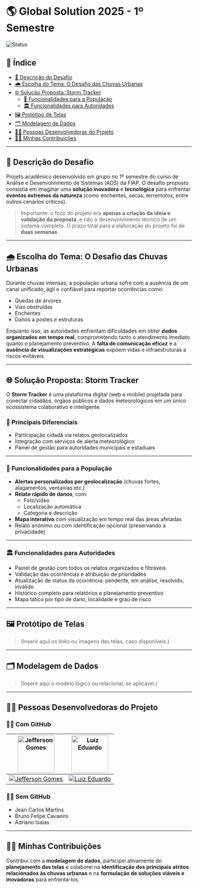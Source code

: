 # 🌎 Global Solution 2025 - 1º Semestre

![Status](https://img.shields.io/badge/Status-Conclu%C3%ADdo-brightgreen)

## 📑 Índice

- [📌 Descrição do Desafio](#-descrição-do-desafio)
- [🌧️ Escolha do Tema: O Desafio das Chuvas Urbanas](#-escolha-do-tema-o-desafio-das-chuvas-urbanas)
- [🌐 Solução Proposta: Storm Tracker](#-solução-proposta-storm-tracker)
  - [👥 Funcionalidades para a População](#-funcionalidades-para-a-população)
  - [🏛️ Funcionalidades para Autoridades](#-funcionalidades-para-autoridades)
- [🖼️ Protótipo de Telas](#-protótipo-de-telas)
- [🗂️ Modelagem de Dados](#-modelagem-de-dados)
- [👨‍💻 Pessoas Desenvolvedoras do Projeto](#-pessoas-desenvolvedoras-do-projeto)
- [🧑‍🏭 Minhas Contribuições](#-minhas-contribuições)

---

## 📌 Descrição do Desafio

Projeto acadêmico desenvolvido em grupo no 1º semestre do curso de Análise e Desenvolvimento de Sistemas (ADS) da FIAP. O desafio proposto consistia em imaginar uma **solução inovadora** e **tecnológica** para enfrentar **eventos extremos da natureza** (como enchentes, secas, terremotos, entre outros cenários críticos).

> Importante: o foco do projeto era **apenas a criação da ideia e validação da proposta**, e não o desenvolvimento técnico de um sistema completo. O prazo total para a elaboração do projeto foi de **duas semanas**.

---

## 🌧️ Escolha do Tema: O Desafio das Chuvas Urbanas

Durante chuvas intensas, a população urbana sofre com a ausência de um canal unificado, ágil e confiável para reportar ocorrências como:

- Quedas de árvores
- Vias obstruídas
- Enchentes
- Danos a postes e estruturas

Enquanto isso, as autoridades enfrentam dificuldades em obter **dados organizados em tempo real**, comprometendo tanto o atendimento imediato quanto o planejamento preventivo. A **falta de comunicação eficaz** e a **ausência de visualizações estratégicas** expõem vidas e infraestruturas a riscos evitáveis.

---

## 🌐 Solução Proposta: Storm Tracker

O **Storm Tracker** é uma plataforma digital (web e mobile) projetada para conectar cidadãos, órgãos públicos e dados meteorológicos em um único ecossistema colaborativo e inteligente.

### 🧩 Principais Diferenciais

- Participação cidadã via relatos geolocalizados
- Integração com serviços de alerta meteorológico
- Painel de gestão para autoridades municipais e estaduais

---

### 👥 Funcionalidades para a População

- **Alertas personalizados por geolocalização** (chuvas fortes, alagamentos, ventanias etc.)
- **Relato rápido de danos**, com:
  - Foto/vídeo
  - Localização automática
  - Categoria e descrição
- **Mapa interativo** com visualização em tempo real das áreas afetadas
- Relato anônimo ou com identificação opcional (preservando a privacidade)

---

### 🏛️ Funcionalidades para Autoridades

- Painel de gestão com todos os relatos organizados e filtráveis
- Validação das ocorrências e atribuição de prioridades
- Atualização de status da ocorrência: pendente, em análise, resolvido, inválido
- Histórico completo para relatórios e planejamento preventivo
- Mapa tático por tipo de dano, localidade e grau de risco

---

## 🖼️ Protótipo de Telas

> (Inserir aqui os links ou imagens das telas, caso disponíveis.)

---

## 🗂️ Modelagem de Dados

> (Inserir aqui o modelo lógico ou relacional, se aplicável.)

---

## 👨‍💻 Pessoas Desenvolvedoras do Projeto

### 🐱‍💻 Com GitHub

| [<img src="https://github.com/user-attachments/assets/854d6190-615a-4d46-a288-ee246228164b" width="100" height="100" alt="Jefferson Gomes"/>](https://github.com/Jeffergs) | [<img src="https://github.com/user-attachments/assets/5c7d887a-4067-458a-8501-2901ed503514" width="100" height="100" alt="Luiz Eduardo"/>](https://github.com/luizeduardotsdev) |
|:---:|:---:|
| [![Jefferson Gomes](https://img.shields.io/badge/Jefferson_Gomes-24292e?style=for-the-badge&logo=github&logoColor=white)](https://github.com/Jeffergs) | [![Luiz Eduardo](https://img.shields.io/badge/Luiz_Eduardo-0d1117?style=for-the-badge&logo=github&logoColor=white)](https://github.com/luizeduardotsdev) |

### 🙋‍♂️ Sem GitHub

- Jean Carlos Martins  
- Bruno Felipe Cavaeiro  
- Adriano Isaias  

---

## 🧑‍🏭 Minhas Contribuições

Contribuí com a **modelagem de dados**, participei ativamente do **planejamento das telas** e colaborei na **identificação dos principais atritos relacionados às chuvas urbanas** e na **formulação de soluções viáveis e inovadoras** para enfrentá-los.

